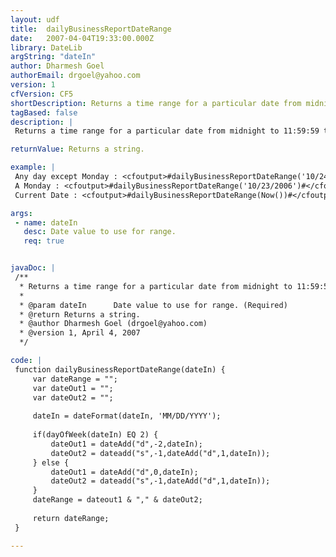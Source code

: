 ```yaml
---
layout: udf
title:  dailyBusinessReportDateRange
date:   2007-04-04T19:33:00.000Z
library: DateLib
argString: "dateIn"
author: Dharmesh Goel
authorEmail: drgoel@yahoo.com
version: 1
cfVersion: CF5
shortDescription: Returns a time range for a particular date from midnight to 11&#58;59&#58;59 the same day except for Monday.
tagBased: false
description: |
 Returns a time range for a particular date from midnight to 11:59:59 the same day. If it is a Monday, the start date range begins from Saturday 12:00 AM till end of day Monday. This is helpful for reports run on business days. Usually a process runs 7 days a week early in the morning but a report is run manually only from Monday to Friday. So every day of the week except for Monday gets data for that day. On Monday, current days data as well as weekend's data are lumped together.

returnValue: Returns a string.

example: |
 Any day except Monday : <cfoutput>#dailyBusinessReportDateRange('10/24/2006')#</cfoutput><br>
 A Monday : <cfoutput>#dailyBusinessReportDateRange('10/23/2006')#</cfoutput><br>
 Current Date : <cfoutput>#dailyBusinessReportDateRange(Now())#</cfoutput><br>

args:
 - name: dateIn
   desc: Date value to use for range.
   req: true


javaDoc: |
 /**
  * Returns a time range for a particular date from midnight to 11:59:59 the same day except for Monday.
  * 
  * @param dateIn      Date value to use for range. (Required)
  * @return Returns a string. 
  * @author Dharmesh Goel (drgoel@yahoo.com) 
  * @version 1, April 4, 2007 
  */

code: |
 function dailyBusinessReportDateRange(dateIn) {
     var dateRange = "";
     var dateOut1 = "";
     var dateOut2 = "";
     
     dateIn = dateFormat(dateIn, 'MM/DD/YYYY');
     
     if(dayOfWeek(dateIn) EQ 2) {
         dateOut1 = dateAdd("d",-2,dateIn);
         dateOut2 = dateadd("s",-1,dateAdd("d",1,dateIn));
     } else {
         dateOut1 = dateAdd("d",0,dateIn);
         dateOut2 = dateadd("s",-1,dateAdd("d",1,dateIn));
     }
     dateRange = dateout1 & "," & dateOut2;
 
     return dateRange;
 }

---
```


